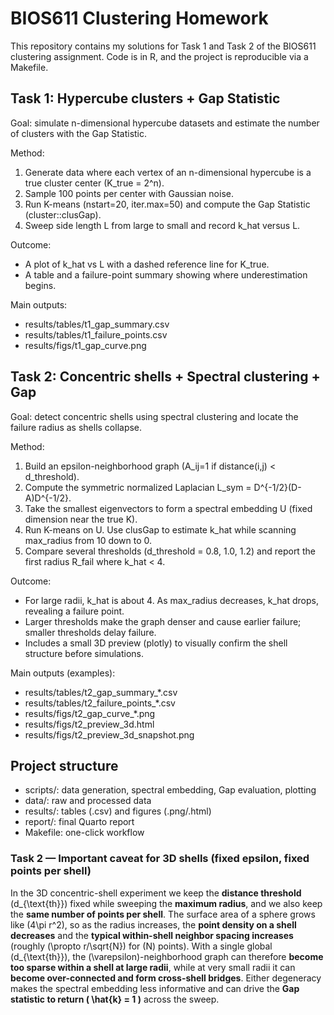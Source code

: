 # BIOS611 Clustering Homework

This repository contains my solutions for Task 1 and Task 2 of the BIOS611 clustering assignment. Code is in R, and the project is reproducible via a Makefile.

## Task 1: Hypercube clusters + Gap Statistic
Goal: simulate n-dimensional hypercube datasets and estimate the number of clusters with the Gap Statistic.

Method:
1) Generate data where each vertex of an n-dimensional hypercube is a true cluster center (K_true = 2^n).
2) Sample 100 points per center with Gaussian noise.
3) Run K-means (nstart=20, iter.max=50) and compute the Gap Statistic (cluster::clusGap).
4) Sweep side length L from large to small and record k_hat versus L.

Outcome:
- A plot of k_hat vs L with a dashed reference line for K_true.
- A table and a failure-point summary showing where underestimation begins.

Main outputs:
- results/tables/t1_gap_summary.csv
- results/tables/t1_failure_points.csv
- results/figs/t1_gap_curve.png

## Task 2: Concentric shells + Spectral clustering + Gap
Goal: detect concentric shells using spectral clustering and locate the failure radius as shells collapse.

Method:
1) Build an epsilon-neighborhood graph (A_ij=1 if distance(i,j) < d_threshold).
2) Compute the symmetric normalized Laplacian L_sym = D^{-1/2}(D-A)D^{-1/2}.
3) Take the smallest eigenvectors to form a spectral embedding U (fixed dimension near the true K).
4) Run K-means on U. Use clusGap to estimate k_hat while scanning max_radius from 10 down to 0.
5) Compare several thresholds (d_threshold = 0.8, 1.0, 1.2) and report the first radius R_fail where k_hat < 4.

Outcome:
- For large radii, k_hat is about 4. As max_radius decreases, k_hat drops, revealing a failure point.
- Larger thresholds make the graph denser and cause earlier failure; smaller thresholds delay failure.
- Includes a small 3D preview (plotly) to visually confirm the shell structure before simulations.

Main outputs (examples):
- results/tables/t2_gap_summary_*.csv
- results/tables/t2_failure_points_*.csv
- results/figs/t2_gap_curve_*.png
- results/figs/t2_preview_3d.html
- results/figs/t2_preview_3d_snapshot.png
## Project structure
- scripts/: data generation, spectral embedding, Gap evaluation, plotting
- data/: raw and processed data
- results/: tables (.csv) and figures (.png/.html)
- report/: final Quarto report
- Makefile: one-click workflow

### Task 2 — Important caveat for 3D shells (fixed epsilon, fixed points per shell)

In the 3D concentric-shell experiment we keep the **distance threshold** \(d_{\text{th}}\) fixed while sweeping the **maximum radius**, and we also keep the **same number of points per shell**. The surface area of a sphere grows like \(4\pi r^2\), so as the radius increases, the **point density on a shell decreases** and the **typical within-shell neighbor spacing increases** (roughly \(\propto r/\sqrt{N}\) for \(N\) points). With a single global \(d_{\text{th}}\), the \(\varepsilon\)-neighborhood graph can therefore **become too sparse within a shell at large radii**, while at very small radii it can **become over-connected and form cross-shell bridges**. Either degeneracy makes the spectral embedding less informative and can drive the **Gap statistic to return \( \hat{k} = 1 \)** across the sweep.
